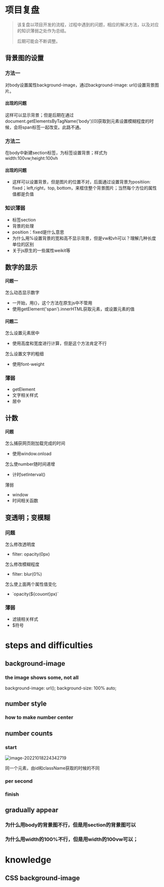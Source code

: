 # 项目复盘

> 该复盘以项目开发的流程，过程中遇到的问题，相应的解决方法，以及对应的知识薄弱之处作为总结。
>
> 后期可能会不断调整。

## 背景图的设置

### 方法一

对body设置属性background-image，通过background-image: url()设置背景图片。

#### 出现的问题

这样可以显示背景；但是后期在通过document.getElementsByTagName('body')[0]获取到元素设置模糊程度的时候，会将span标签一起改变。此路不通。

### 方法二

在body中新建section标签，为标签设置背景；样式为width:100vw;height:100vh

#### 出现的问题

- 这样可以设置背景，但是图片的位置不对，后面通过设置背景为positiion: fixed；left,right，top, bottom，来框住整个背景图片；当然每个方位的属性值都是负值

### 知识薄弱

- 标签section
- 背景的处理
- position：fixed是什么意思
- 为什么用%设置背景的宽和高不显示背景，但是vw和vh可以？理解几种长度单位的区别
- 关于js原生的一些属性weikit等

## 数字的显示

#### 问题一

怎么动态显示数字

- 一开始，用{}，这个方法在原生js中不管用
- 使用getElement('span').innerHTML获取元素，或设置元素的值

#### 问题二

怎么设置元素居中

- 使用高度和宽度进行计算，但是这个方法肯定不行

怎么设置文字的粗细

- 使用font-weight

### 薄弱

- getElement
- 文字相关样式
- 居中

## 计数

#### 问题

怎么捕获网页刚加载完成的时间

- 使用window.onload

怎么使number随时间递增

- 计时setInterval()

薄弱

- window
- 时间相关函数

## 变透明；变模糊

### 问题

怎么修改透明度

- filter: opacity(0px)

怎么修改模糊程度

- filter: blur(0%)

怎么使上面两个属性值变化

- \`opacity(${couont}px)`

### 薄弱

- 滤镜相关样式
- $符号















# steps and difficulties

## background-image

### the image shows some, not all
background-image: url();
background-size: 100% auto;
## number style
### how to make number center
## number counts
### start

![image-20221018224342719](C:\Users\dell\AppData\Roaming\Typora\typora-user-images\image-20221018224342719.png)

同一个元素，由id和className获取的时候的不同

### per second
### finish
## gradually appear
### 为什么用body的背景图不行，但是用section的背景图可以
### 为什么用width的100%不行，但是用width的100vw可以；

# knowledge
## CSS background-image 
